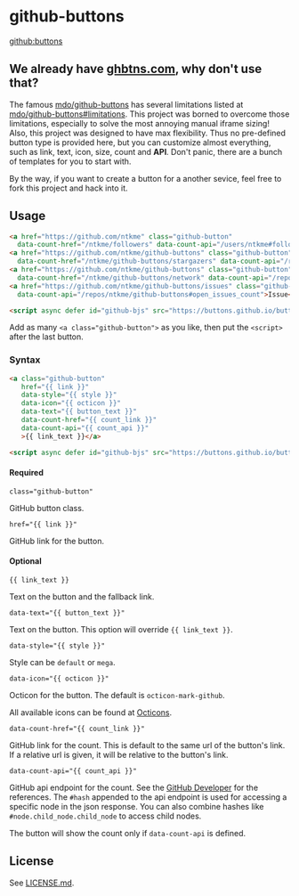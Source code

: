 github-buttons
==============

[github:buttons](https://buttons.github.io)

## We already have [ghbtns.com](http://ghbtns.com), why don't use that?

The famous [mdo/github-buttons](https://github.com/mdo/github-buttons) has several limitations listed at [mdo/github-buttons#limitations](https://github.com/mdo/github-buttons#limitations). This project was borned to overcome those limitations, especially to solve the most annoying manual iframe sizing! Also, this project was designed to have max flexibility. Thus no pre-defined button type is provided here, but you can customize almost everything, such as link, text, icon, size, count and **API**. Don't panic, there are a bunch of templates for you to start with.

By the way, if you want to create a button for a another sevice, feel free to fork this project and hack into it.

Usage
-----

``` html
<a href="https://github.com/ntkme" class="github-button"
  data-count-href="/ntkme/followers" data-count-api="/users/ntkme#followers">Follow @ntkme</a>
<a href="https://github.com/ntkme/github-buttons" class="github-button" data-icon="octicon-star"
  data-count-href="/ntkme/github-buttons/stargazers" data-count-api="/repos/ntkme/github-buttons#stargazers_count">Star</a>
<a href="https://github.com/ntkme/github-buttons" class="github-button" data-icon="octicon-git-branch"
  data-count-href="/ntkme/github-buttons/network" data-count-api="/repos/ntkme/github-buttons#forks_count">Fork</a>
<a href="https://github.com/ntkme/github-buttons/issues" class="github-button" data-icon="octicon-issue-opened"
  data-count-api="/repos/ntkme/github-buttons#open_issues_count">Issue</a>

<script async defer id="github-bjs" src="https://buttons.github.io/buttons.js"></script>
```

Add as many `<a class="github-button">` as you like, then put the `<script>` after the last button.

### Syntax

``` html
<a class="github-button"
   href="{{ link }}"
   data-style="{{ style }}"
   data-icon="{{ octicon }}"
   data-text="{{ button_text }}"
   data-count-href="{{ count_link }}"
   data-count-api="{{ count_api }}"
   >{{ link_text }}</a>
```

``` html
<script async defer id="github-bjs" src="https://buttons.github.io/buttons.js"></script>
```

#### Required

```
class="github-button"
```

GitHub button class.

```
href="{{ link }}"
```

GitHub link for the button.

#### Optional

```
{{ link_text }}
```

Text on the button and the fallback link.

```
data-text="{{ button_text }}"
```

Text on the button. This option will override `{{ link_text }}`.

```
data-style="{{ style }}"
```

Style can be `default` or `mega`.

```
data-icon="{{ octicon }}"
```

Octicon for the button. The default is `octicon-mark-github`.

All available icons can be found at [Octicons](https://octicons.github.com).

```
data-count-href="{{ count_link }}"
```

GitHub link for the count. This is default to the same url of the button's link. If a relative url is given, it will be relative to the button's link.

```
data-count-api="{{ count_api }}"
```

GitHub api endpoint for the count. See the [GitHub Developer](https://developer.github.com) for the references. The `#hash` appended to the api endpoint is used for accessing a specific node in the json response. You can also combine hashes like `#node.child_node.child_node` to access child nodes.

The button will show the count only if `data-count-api` is defined.


License
-------

See [LICENSE.md](LICENSE.md).
